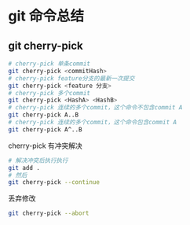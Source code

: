 # git 命令总结

## git cherry-pick
``` bash
# cherry-pick 单条commit
git cherry-pick <commitHash>
# cherry-pick feature分支的最新一次提交
git cherry-pick <feature 分支>
# cherry-pick 多个commit
git cherry-pick <HashA> <HashB>
# cherry-pick 连续的多个commit，这个命令不包含commit A
git cherry-pick A..B 
# cherry-pick 连续的多个commit，这个命令包含commit A
git cherry-pick A^..B 
```

cherry-pick 有冲突解决
```bash
# 解决冲突后执行执行
git add .
# 然后
git cherry-pick --continue
```

丢弃修改
```bash
git cherry-pick --abort
```